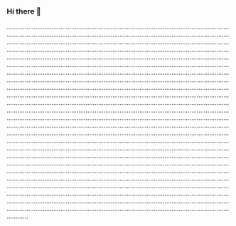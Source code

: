 ### Hi there 👋

........................................................................................................................................................................................................................................................................................................................................................................................................................................................................................................................................................................................................................................................................................................................................................................................................................................................................................................................................................................................................................................................................................................................................................................................................................................................................................................................................................................................................................................................................................................................................................................................................................................................................................................................................................................................................................................................................................................................................................................................................................................................................................................................................................................................................................................................................................................................................................................................................................................................................................................................................................................................................................................................................................................................................................................................................................................................................................................................................................................................................................................................................................................................................................................................................................................